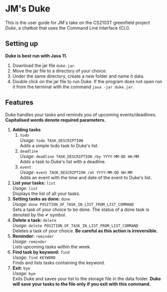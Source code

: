 # JM's Duke

This is the user guide for JM's take on the CS2103T greenfield project _Duke_, a chatbot that uses the Command Line Interface (CLI).

## Setting up

**Duke is best run with Java 11.**

1. Download the jar file `duke.jar`.
1. Move the jar file to a directory of your choice.
1. Under the same directory, create a new folder and name it data.
1. Double click on the jar file to run Duke. If the program does not open run it from the terminal with the command `java -jar duke.jar`.

## Features
Duke handles your tasks and reminds you of upcoming events/deadlines. **Capitalised words denote required parameters.**
1. **Adding tasks**
   1. `todo`  
      _Usage_: `todo TASK_DESCRIPTION`  
      Adds a simple todo task to Duke's list. 
   1. `deadline`  
      _Usage_: `deadline TASK_DESCRIPTION /by YYYY-MM-DD HH:MM`  
      Adds a task to Duke's list with a deadline.
   1. `event`  
      _Usage_: `event TASK_DESCRIPTION /at YYYY-MM-DD HH:MM`  
      Adds an event with the time and date of the event to Duke's list.
1. **List your tasks:** `list`  
   _Usage_: `list`  
   Displays the list of all your tasks.  
1. **Setting tasks as done:** `done`  
   _Usage_: `done POSITION_OF_TASK_IN_LIST_FROM_LIST_COMMAND`  
   Sets a task of your choice to be done. The status of a done task is denoted by the ✔ symbol.
1. **Delete a task:** `delete`  
   _Usage_: `delete POSITION_OF_TASK_IN_LIST_FROM_LIST_COMMAND`  
   Deletes a task of your choice. **Be careful as this action is irreversible.**
1. **Reminder:** `reminder`  
   _Usage_: `reminder`  
   Lists upcoming tasks within the week.  
1. **Find task by keyword:** `find`  
   _Usage_: `find KEYWORD`  
   Finds and lists tasks containing the keyword.
1. **Exit:** `bye`  
   _Usage_: `bye`  
   Exits Duke and saves your list to the storage file in the data folder. **Duke will save your tasks to the file only if you exit with this command.**
